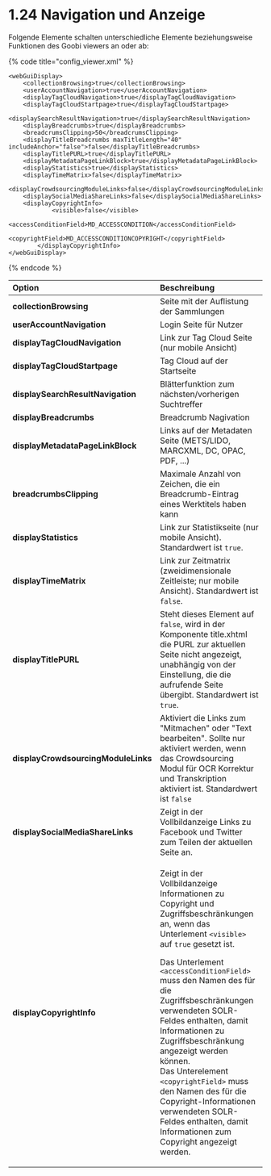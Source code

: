 # 1.24 Navigation und Anzeige

Folgende Elemente schalten unterschiedliche Elemente beziehungsweise Funktionen des Goobi viewers an oder ab:

{% code title="config\_viewer.xml" %}
```markup
<webGuiDisplay>
    <collectionBrowsing>true</collectionBrowsing>
    <userAccountNavigation>true</userAccountNavigation>
    <displayTagCloudNavigation>true</displayTagCloudNavigation>
    <displayTagCloudStartpage>true</displayTagCloudStartpage>
    <displaySearchResultNavigation>true</displaySearchResultNavigation>
    <displayBreadcrumbs>true</displayBreadcrumbs>
    <breadcrumsClipping>50</breadcrumsClipping>
    <displayTitleBreadcrumbs maxTitleLength="40" includeAnchor="false">false</displayTitleBreadcrumbs>
    <displayTitlePURL>true</displayTitlePURL>
    <displayMetadataPageLinkBlock>true</displayMetadataPageLinkBlock>
    <displayStatistics>true</displayStatistics>
    <displayTimeMatrix>false</displayTimeMatrix>
    <displayCrowdsourcingModuleLinks>false</displayCrowdsourcingModuleLinks>
    <displaySocialMediaShareLinks>false</displaySocialMediaShareLinks>
    <displayCopyrightInfo>
			<visible>false</visible>
			<accessConditionField>MD_ACCESSCONDITION</accessConditionField>
			<copyrightField>MD_ACCESSCONDITIONCOPYRIGHT</copyrightField>
		</displayCopyrightInfo>
</webGuiDisplay>
```
{% endcode %}

<table>
  <thead>
    <tr>
      <th style="text-align:left"><b>Option</b>
      </th>
      <th style="text-align:left">Beschreibung</th>
    </tr>
  </thead>
  <tbody>
    <tr>
      <td style="text-align:left"><b>collectionBrowsing</b>
      </td>
      <td style="text-align:left">Seite mit der Auflistung der Sammlungen</td>
    </tr>
    <tr>
      <td style="text-align:left"><b>userAccountNavigation</b>
      </td>
      <td style="text-align:left">Login Seite f&#xFC;r Nutzer</td>
    </tr>
    <tr>
      <td style="text-align:left"><b>displayTagCloudNavigation</b>
      </td>
      <td style="text-align:left">Link zur Tag Cloud Seite (nur mobile Ansicht)</td>
    </tr>
    <tr>
      <td style="text-align:left"><b>displayTagCloudStartpage</b>
      </td>
      <td style="text-align:left">Tag Cloud auf der Startseite</td>
    </tr>
    <tr>
      <td style="text-align:left"><b>displaySearchResultNavigation</b>
      </td>
      <td style="text-align:left">Bl&#xE4;tterfunktion zum n&#xE4;chsten/vorherigen Suchtreffer</td>
    </tr>
    <tr>
      <td style="text-align:left"><b>displayBreadcrumbs</b>
      </td>
      <td style="text-align:left">Breadcrumb Nagivation</td>
    </tr>
    <tr>
      <td style="text-align:left"><b>displayMetadataPageLinkBlock</b>
      </td>
      <td style="text-align:left">Links auf der Metadaten Seite (METS/LIDO, MARCXML, DC, OPAC, PDF, ...)</td>
    </tr>
    <tr>
      <td style="text-align:left"><b>breadcrumbsClipping</b>
      </td>
      <td style="text-align:left">Maximale Anzahl von Zeichen, die ein Breadcrumb-Eintrag eines Werktitels
        haben kann</td>
    </tr>
    <tr>
      <td style="text-align:left"><b>displayStatistics</b>
      </td>
      <td style="text-align:left">Link zur Statistikseite (nur mobile Ansicht). Standardwert ist <code>true</code>.</td>
    </tr>
    <tr>
      <td style="text-align:left"><b>displayTimeMatrix</b>
      </td>
      <td style="text-align:left">Link zur Zeitmatrix (zweidimensionale Zeitleiste; nur mobile Ansicht).
        Standardwert ist <code>false</code>.</td>
    </tr>
    <tr>
      <td style="text-align:left"><b>displayTitlePURL</b>
      </td>
      <td style="text-align:left">Steht dieses Element auf <code>false</code>, wird in der Komponente title.xhtml
        die PURL zur aktuellen Seite nicht angezeigt, unabh&#xE4;ngig von der Einstellung,
        die die aufrufende Seite &#xFC;bergibt. Standardwert ist <code>true</code>.</td>
    </tr>
    <tr>
      <td style="text-align:left"><b>displayCrowdsourcingModuleLinks</b>
      </td>
      <td style="text-align:left">Aktiviert die Links zum &quot;Mitmachen&quot; oder &quot;Text bearbeiten&quot;.
        Sollte nur aktiviert werden, wenn das Crowdsourcing Modul f&#xFC;r OCR
        Korrektur und Transkription aktiviert ist. Standardwert ist <code>false</code> 
      </td>
    </tr>
    <tr>
      <td style="text-align:left"><b>displaySocialMediaShareLinks</b>
      </td>
      <td style="text-align:left">Zeigt in der Vollbildanzeige Links zu Facebook und Twitter zum Teilen
        der aktuellen Seite an.</td>
    </tr>
    <tr>
      <td style="text-align:left"><b>displayCopyrightInfo</b>
      </td>
      <td style="text-align:left">
        <p>Zeigt in der Vollbildanzeige Informationen zu Copyright und Zugriffsbeschr&#xE4;nkungen
          an, wenn das Unterlement <code>&lt;visible&gt;</code> auf <code>true</code> gesetzt
          ist.</p>
        <p>Das Unterlement <code>&lt;accessConditionField&gt;</code> muss den Namen
          des f&#xFC;r die Zugriffsbeschr&#xE4;nkungen verwendeten SOLR-Feldes enthalten,
          damit Informationen zu Zugriffsbeschr&#xE4;nkung angezeigt werden k&#xF6;nnen.
          <br
          />Das Unterelement <code>&lt;copyrightField&gt;</code> muss den Namen des
          f&#xFC;r die Copyright-Informationen verwendeten SOLR-Feldes enthalten,
          damit Informationen zum Copyright angezeigt werden.</p>
      </td>
    </tr>
  </tbody>
</table>

